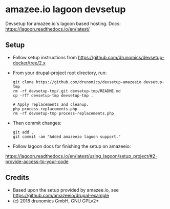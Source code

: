 # amazee.io lagoon devsetup

Devsetup for amazee.io's lagoon based hosting.
Docs: https://lagoon.readthedocs.io/en/latest/

## Setup

  * Follow setup instructions from https://github.com/drunomics/devsetup-docker/tree/2.x

  * From your drupal-project root directory, run:

        git clone https://github.com/drunomics/devsetup-amazeeio devsetup-tmp
        rm -rf devsetup-tmp/.git devsetup-tmp/README.md
        cp -rfT devsetup-tmp devsetup-tmp .
            
        # Apply replacements and cleanup.
        php process-replacements.php
        rm -rf devsetup-tmp process-replacements.php

  * Then commit changes:
    
        git add .
        git commit -am "Added amazeeio lagoon support."
        
        
  * Follow lagoon docs for finishing the setup on amazeeio:

  https://lagoon.readthedocs.io/en/latest/using_lagoon/setup_project/#2-provide-access-to-your-code

## Credits

* Based upon the setup provided by amazee.io, see 
  https://github.com/amazeeio/drupal-example
* (c) 2018 drunomics GmbH, GNU GPLv2+
